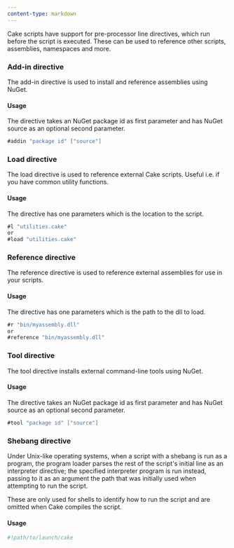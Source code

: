 ```yaml
---
content-type: markdown
---
```


Cake scripts have support for pre-processor line directives, which run before the script is executed.
These can be used to reference other scripts, assemblies, namespaces and more.

### Add-in directive
The add-in directive is used to install and reference assemblies using NuGet.

#### Usage
The directive takes an NuGet package id as first parameter and has NuGet source as an optional second parameter.

```csharp
#addin "package id" ["source"]
```

### Load directive
The load directive is used to reference external Cake scripts. Useful i.e. if you have common utility functions.

#### Usage
The directive has one parameters which is the location to the script.

```csharp
#l "utilities.cake"
or
#load "utilities.cake"
```

### Reference directive
The reference directive is used to reference external assemblies for use in your scripts.

#### Usage
The directive has one parameters which is the path to the dll to load.
```csharp
#r "bin/myassembly.dll"
or
#reference "bin/myassembly.dll"
```

### Tool directive
The tool directive installs external command-line tools using NuGet.

#### Usage
The directive takes an NuGet package id as first parameter and has NuGet source as an optional second parameter.

```csharp
#tool "package id" ["source"]
```

### Shebang directive
Under Unix-like operating systems, when a script with a shebang is run as a program, the program loader parses the rest of the script's initial line as an interpreter directive; the specified interpreter program is run instead, passing to it as an argument the path that was initially used when attempting to run the script.

These are only used for shells to identify how to run the script and are omitted when Cake compiles the script.

#### Usage
```bash
#!path/to/launch/cake
```
